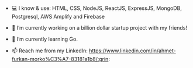 <!--
**anndimor/anndimor** is a ✨ _special_ ✨ repository because its `README.md` (this file) appears on your GitHub profile.

Here are some ideas to get you started:

-->
- 💻 I know & use: HTML, CSS, NodeJS, ReactJS, ExpressJS, MongoDB, Postgresql, AWS Amplify and Firebase
- 🔭 I’m currently working on a billion dollar startup project with my friends!
- 🌱 I’m currently learning Go.

- 📫 Reach me from my LinkedIn: https://www.linkedin.com/in/ahmet-furkan-morko%C3%A7-83181a1b8/:grin: 
